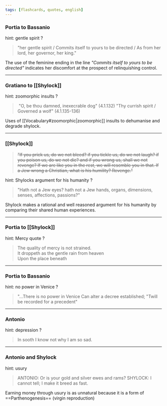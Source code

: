 ```yaml
---
tags: [flashcards, quotes, english]
---
```

### Portia to Bassanio
hint: gentle spirit
?
>"her gentle spirit / Commits itself to yours to be directed / As from her lord, her governor, her king."  <!--SR:!2023-11-09,74,270-->

The use of the feminine ending in the line *"Commits itself to yours to be directed"* indicates her discomfort at the prospect of relinquishing control.

___

### Gratiano to [[Shylock]]
hint: zoomorphic insults
?
> "O, be thou damned, inexecrable dog" (4.1.132)
>"Thy currish spirit / Governed a wolf" (4.1.135-136) <!--SR:!2023-11-08,73,270-->

Uses of [[Vocabulary#zoomorphic|zoomorphic]] insults to dehumanise and degrade shylock.

___

### [[Shylock]] 

> ~~"If you prick us, do we not bleed? if you tickle us, do we not laugh? if you poison us, do we not die? and if you wrong us, shall we not revenge? If we are like you in the rest, we will resemble you in that. If a Jew wrong a Christian, what is his humility? Revenge."~~

hint: Shylocks argument for his humanity
?
>"Hath not a Jew eyes? hath not a Jew hands, organs, dimensions, senses, affections, passions?" <!--SR:!2023-09-24,28,250-->

Shylock makes a rational and well reasoned argument for his humanity by comparing their shared human experiences.

___

### Portia to [[Shylock]]
hint: Mercy quote
?
> The quality of mercy is not strained.  
> It droppeth as the gentle rain from heaven  
> Upon the place beneath <!--SR:!2023-09-04,2,210-->

___

### Portia to Bassanio
hint: no power in Venice
?
>"...There is no power in Venice 
>Can alter a decree established; 
>"Twill be recorded for a precedent" <!--SR:!2023-11-10,75,270-->

___

### Antonio
hint: depression
?
>In sooth I know not why I am so sad. <!--SR:!2023-11-14,79,290-->

___
### Antonio and Shylock
hint: usury
>ANTONIO: Or is your gold and silver ewes and rams?
>SHYLOCK: I cannot tell; I make it breed as fast.

Earning money through usury is as unnatural because it is a form of ==Parthenogenesis== (virgin reproduction) <!--SR:!2023-09-22,26,230-->
